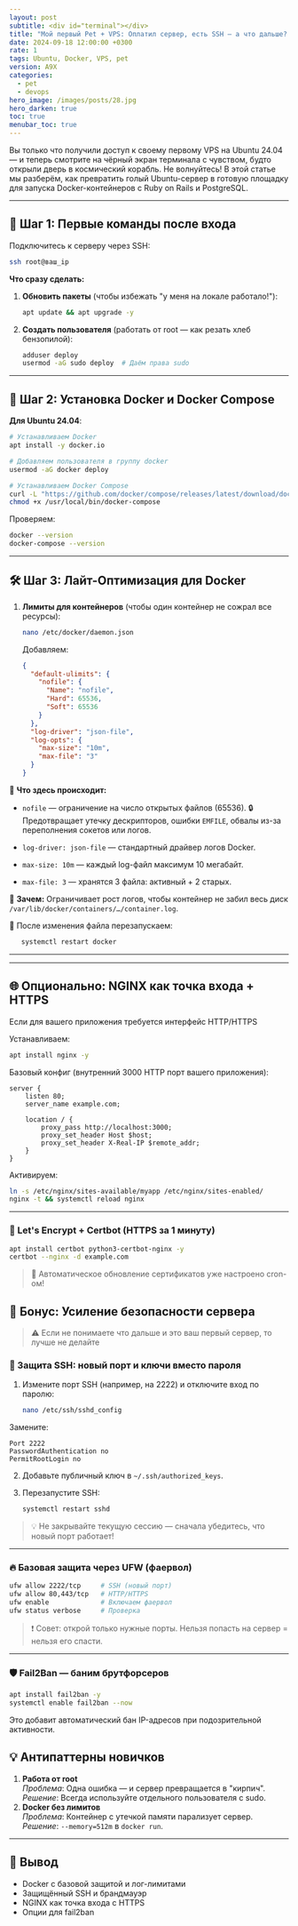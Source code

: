 ```yaml
---
layout: post
subtitle: <div id="terminal"></div>
title: "Мой первый Pet + VPS: Оплатил сервер, есть SSH — а что дальше? Лайт-гайд по Ubuntu для Docker"
date: 2024-09-18 12:00:00 +0300
rate: 1
tags: Ubuntu, Docker, VPS, pet
version: A9X
categories:
  - pet
  - devops
hero_image: /images/posts/28.jpg
hero_darken: true
toc: true
menubar_toc: true
---
```

Вы только что получили доступ к своему первому VPS на Ubuntu 24.04 — и теперь смотрите на чёрный экран терминала с чувством, будто открыли дверь в космический корабль. Не волнуйтесь! В этой статье мы разберём, как превратить голый Ubuntu-сервер в готовую площадку для запуска Docker-контейнеров с Ruby on Rails и PostgreSQL.

---

## 🚀 Шаг 1: Первые команды после входа

Подключитесь к серверу через SSH:
```bash
ssh root@ваш_ip
```

**Что сразу сделать:**

1. **Обновить пакеты** (чтобы избежать "у меня на локале работало!"):
   ```bash
   apt update && apt upgrade -y
   ```

2. **Создать пользователя** (работать от root — как резать хлеб бензопилой):
   ```bash
   adduser deploy
   usermod -aG sudo deploy  # Даём права sudo
   ```
---

## 🐳 Шаг 2: Установка Docker и Docker Compose

**Для Ubuntu 24.04**:
```bash
# Устанавливаем Docker
apt install -y docker.io

# Добавляем пользователя в группу docker
usermod -aG docker deploy

# Устанавливаем Docker Compose
curl -L "https://github.com/docker/compose/releases/latest/download/docker-compose-$(uname -s)-$(uname -m)" -o /usr/local/bin/docker-compose
chmod +x /usr/local/bin/docker-compose
```

Проверяем:
```bash
docker --version
docker-compose --version
```

---

## 🛠️ Шаг 3: Лайт-Оптимизация для Docker

1. **Лимиты для контейнеров** (чтобы один контейнер не сожрал все ресурсы):
   ```bash
   nano /etc/docker/daemon.json
   ```
   Добавляем:

   ```json
   {
     "default-ulimits": {
       "nofile": {
         "Name": "nofile",
         "Hard": 65536,
         "Soft": 65536
       }
     },
     "log-driver": "json-file",
     "log-opts": {
       "max-size": "10m",
       "max-file": "3"
     }
   }
   ```

🧠 **Что здесь происходит:**

* `nofile` — ограничение на число открытых файлов (65536).
  🔒 Предотвращает утечку дескрипторов, ошибки `EMFILE`, обвалы из-за переполнения сокетов или логов.

* `log-driver: json-file` — стандартный драйвер логов Docker.

* `max-size: 10m` — каждый log-файл максимум 10 мегабайт.

* `max-file: 3` — хранятся 3 файла: активный + 2 старых.

🧯 **Зачем:**
Ограничивает рост логов, чтобы контейнер не забил весь диск `/var/lib/docker/containers/…/container.log`.

📌 После изменения файла перезапускаем:
   
```bash
   systemctl restart docker
   ```
---

---

## 🌐 Опционально: NGINX как точка входа + HTTPS

Если для вашего приложения требуется интерфейс HTTP/HTTPS

Устанавливаем:

```bash
apt install nginx -y
```

Базовый конфиг (внутренний 3000 HTTP порт вашего приложения):

```nginx
server {
    listen 80;
    server_name example.com;

    location / {
        proxy_pass http://localhost:3000;
        proxy_set_header Host $host;
        proxy_set_header X-Real-IP $remote_addr;
    }
}
```

Активируем:

```bash
ln -s /etc/nginx/sites-available/myapp /etc/nginx/sites-enabled/
nginx -t && systemctl reload nginx
```

---

### 🔐 Let's Encrypt + Certbot (HTTPS за 1 минуту)

```bash
apt install certbot python3-certbot-nginx -y
certbot --nginx -d example.com
```

> 🔁 Автоматическое обновление сертификатов уже настроено cron-ом!


## 🔐 Бонус: Усиление безопасности сервера

> ⚠️ Если не понимаете что дальше и это ваш первый сервер, то лучше не делайте

### 🚪 Защита SSH: новый порт и ключи вместо пароля

1. Измените порт SSH (например, на 2222) и отключите вход по паролю:
   ```bash
   nano /etc/ssh/sshd_config
   ```

Замените:

```
Port 2222
PasswordAuthentication no
PermitRootLogin no
```

2. Добавьте публичный ключ в `~/.ssh/authorized_keys`.

3. Перезапустите SSH:

   ```bash
   systemctl restart sshd
   ```

> 💡 Не закрывайте текущую сессию — сначала убедитесь, что новый порт работает!

---

### 🔥 Базовая защита через UFW (фаервол)

```bash
ufw allow 2222/tcp     # SSH (новый порт)
ufw allow 80,443/tcp   # HTTP/HTTPS
ufw enable             # Включаем фаервол
ufw status verbose     # Проверка
```

> ❗ Совет: открой только нужные порты. Нельзя попасть на сервер = нельзя его спасти.

---

### 🛡️ Fail2Ban — баним брутфорсеров

```bash
apt install fail2ban -y
systemctl enable fail2ban --now
```

Это добавит автоматический бан IP-адресов при подозрительной активности.

## 💡 Антипаттерны новичков

1. **Работа от root**  
   *Проблема*: Одна ошибка — и сервер превращается в "кирпич".  
   *Решение*: Всегда используйте отдельного пользователя с sudo.
2. **Docker без лимитов**  
   *Проблема*: Контейнер с утечкой памяти парализует сервер.  
   *Решение*: `--memory=512m` в `docker run`.

---
 
## 🎯 Вывод

* Docker с базовой защитой и лог-лимитами
* Защищённый SSH и брандмауэр
* NGINX как точка входа с HTTPS
* Опции для fail2ban